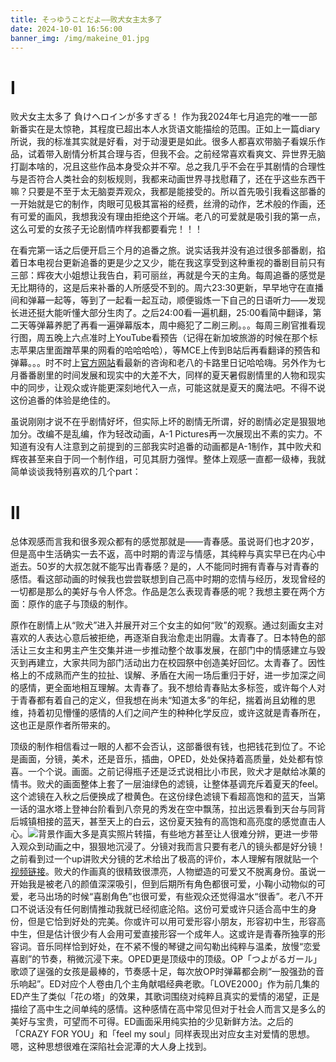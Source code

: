 ```yaml
---
title: そっゆうことだよ——败犬女主太多了
date: 2024-10-01 16:56:00
banner_img: /img/makeine_01.jpg
---
```

# I
败犬女主太多了 負けヘロインが多すぎる！ 作为我2024年七月追完的唯一一部新番实在是太惊艳，其程度已超出本人水货语文能描绘的范围。正如上一篇diary所说，我的标准其实就是好看，对于动漫更是如此。很多人都喜欢带脑子看娱乐作品，试着带入剧情分析其合理与否，但我不会。之前经常喜欢看爽文、异世界无脑打副本啥的，况且这些作品本身受众并不窄。总之我几乎不会在乎其剧情的合理性与是否符合人类社会的刻板规则，我都来动画世界寻找慰藉了，还在乎这些东西干嘛？只要是不至于太无脑耍弄观众，我都是能接受的。所以首先吸引我看这部番的一开始就是它的制作，肉眼可见极其富裕的经费，丝滑的动作，艺术般的作画，还有可爱的画风，我想我没有理由拒绝这个开端。老八的可爱就是吸引我的第一点，这么可爱的女孩子无论剧情咋样我都要看完！！！  

在看完第一话之后便开启三个月的追番之旅。说实话我并没有追过很多部番剧，掐着日本电视台更新追番的更是少之又少，能在我这享受到这种重视的番剧目前只有三部：辉夜大小姐想让我告白，莉可丽丝，再就是今天的主角。每周追番的感觉是无比期待的，这是后来补番的人所感受不到的。周六23:30更新，早早地守在直播间和弹幕一起等，等到了一起看一起互动，顺便锻炼一下自己的日语听力——发现长进还挺大能听懂大部分生肉了。之后24:00看一遍机翻，25:00看简中翻译，第二天等弹幕养肥了再看一遍弹幕版本，周中瘾犯了二刷三刷。。。每周三刷官推看现行图，周五晚上六点准时上YouTube看预告（记得在新加坡旅游的时候在那个标志苹果店里面蹭苹果的网看的哈哈哈哈），等MCE上传到B站后再看翻译的预告和弹幕。。。时不时上[官方网站](https://makeine-anime.com/)看最新的咨询和老八的卡路里日记哈哈嗨。另外作为七月番番剧里的时间发展和现实中的大差不大，同样的夏天暑假剧情里的人物和现实中的同步，让观众或许能更深刻地代入一点，可能这就是夏天的魔法吧。不得不说这份追番的体验是绝佳的。

虽说刚刚才说不在乎剧情好坏，但实际上坏的剧情无所谓，好的剧情必定是狠狠地加分。改编不是乱编，作为轻改动画，A-1 Pictures再一次展现出不素的实力。不知道有没有人注意到之前提到的三部我实时追番的动画都是A-1制作，其中败犬和辉夜甚至来自于同一个制作组，可见其厨力强悍。整体上观感一直都一级棒，我就简单谈谈我特别喜欢的几个part：

# II
总体观感而言我和很多观众都有的感觉那就是——青春感。虽说哥们也才20岁，但是高中生活确实一去不返，高中时期的青涩与情感，其纯粹与真实早已在内心中逝去。50岁的大叔怎就不能写出青春感？是的，人不能同时拥有青春与对青春的感悟。看这部动画的时候我也尝尝联想到自己高中时期的恋情与经历，发现曾经的一切都是那么的美好与令人怀念。作品是怎么表现青春感的呢？我想主要在两个方面：原作的底子与顶级的制作。 

原作在剧情上从“败犬”进入并展开对三个女主的如何“败”的观察。通过刻画女主对喜欢的人表达心意后被拒绝，再逐渐自我治愈走出阴霾。太青春了。日本特色的部活让三女主和男主产生交集并进一步推动整个故事发展，在部门中的情感建立与毁灭到再建立，大家共同为部门活动出力在校园祭中创造美好回忆。太青春了。因性格上的不成熟而产生的拉扯、误解、矛盾在大闹一场后重归于好，进一步加深之间的感情，更全面地相互理解。太青春了。我不想给青春贴太多标签，或许每个人对于青春都有着自己的定义，但我想在尚未“知道太多”的年纪，揣着尚且幼稚的思维，持着初见懵懂的感情的人们之间产生的种种化学反应，或许这就是青春所在，这也正是原作者所带来的。

顶级的制作相信看过一眼的人都不会否认，这部番很有钱，也把钱花到位了。不论是画面，分镜，美术，还是音乐，插曲，OPED，处处保持着高质量，处处都有惊喜。一个个说。画面。之前记得瓶子还是泛式说相比小市民，败犬才是献给冰菓的情书。败犬的画面整体上套了一层油绿色的滤镜，让整体基调充斥着夏天的feel。这个滤镜在入秋之后便换成了橙黄色。在这份绿色滤镜下看超高饱和的蓝天，当第一话的温水塔上登神台阶看到八奈見的秀发在空中飘荡，拉出远景看到天台与同背后城镇相接的蓝天，甚至天上的白云，这份夏天独有的高饱和高亮度的感觉直击人心。![](/img/makeine_02.png)背景作画大多是真实照片转描，有些地方甚至让人很难分辨，更进一步带入观众到动画之中，狠狠地沉浸了。分镜对我而言只要有老八的镜头都是好分镜！之前看到过一个up讲败犬分镜的艺术给出了极高的评价，本人理解有限就贴一个[视频链接](https://www.bilibili.com/video/BV1fTa2eiEdN)。败犬的作画真的很精致很漂亮，人物塑造的可爱又不脱离身份。虽说一开始我是被老八的颜值深深吸引，但到后期所有角色都很可爱，小鞠小动物似的可爱，老马出场的时候“喜剧角色”也很可爱，有些观众还觉得温水“很香”。老八不开口不说话没有任何剧情推动我就已经彻底沦陷。这份可爱或许只适合高中生的身份，但是它恰到好处的完美。你或许可以用可爱形容小朋友，形容初中生，形容高中生，但是估计很少有人会用可爱直接形容一个成年人。这或许是青春所独享的形容词。音乐同样恰到好处，在不紧不慢的琴键之间勾勒出纯粹与温柔，放慢“恋爱喜剧”的节奏，稍微沉浸下来。OPED更是顶级中的顶级。OP「つよがるガール」 歌颂了逞强的女孩是最棒的，节奏感十足，每次放OP时弹幕都会刷“一股强劲的音乐响起”。ED对应个人卷由几个主角献唱经典老歌。「LOVE2000」作为前几集的ED产生了类似「花の塔」的效果，其歌词围绕对纯粹且真实的爱情的渴望，正是描绘了高中生之间单纯的感情。这种感情在高中常见但对于社会人而言又是多么的美好与宝贵，可望而不可得。ED画面采用纯实拍的少见新鲜方法。之后的「CRAZY FOR YOU」和「feel my soul」同样表现出对应女主对爱情的思想。嗯，这种思想很难在深陷社会泥潭的大人身上找到。